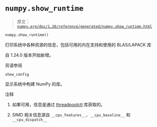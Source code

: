 # `numpy.show_runtime`

> 原文：[`numpy.org/doc/1.26/reference/generated/numpy.show_runtime.html`](https://numpy.org/doc/1.26/reference/generated/numpy.show_runtime.html)

```py
numpy.show_runtime()
```

打印系统中各种资源的信息，包括可用的内在支持和使用的 BLAS/LAPACK 库

自 1.24.0 版本开始新增。

另请参阅

`show_config`

显示系统中构建 NumPy 的库。

注释

1.  如果可用，信息是通过 [threadpoolctl](https://pypi.org/project/threadpoolctl/) 库获取的。

1.  SIMD 相关信息源自 `__cpu_features__`、`__cpu_baseline__` 和 `__cpu_dispatch__`

